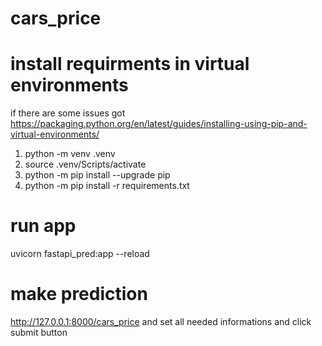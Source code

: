# cars_price

# install requirments in virtual environments
if there are some issues got https://packaging.python.org/en/latest/guides/installing-using-pip-and-virtual-environments/

1. python -m venv .venv
2. source .venv/Scripts/activate
3. python -m pip install --upgrade pip
4. python -m pip install -r requirements.txt

# run app
uvicorn fastapi_pred:app --reload

# make prediction
http://127.0.0.1:8000/cars_price
and set all needed informations
and click submit button
